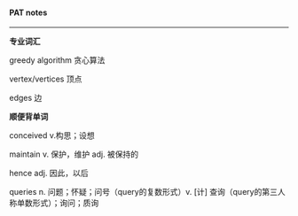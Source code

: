 #### PAT notes

------

**专业词汇**

greedy algorithm	贪心算法

vertex/vertices	顶点

edges	边

**顺便背单词**

conceived	v.构思；设想

maintain	v. 保护，维护 adj. 被保持的

hence	adj. 因此，以后

queries	n. 问题；怀疑；问号（query的复数形式）v. [计] 查询（query的第三人称单数形式）；询问；质询